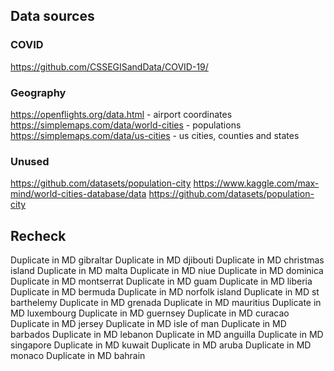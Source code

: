 


## Data sources

### COVID

https://github.com/CSSEGISandData/COVID-19/

### Geography

https://openflights.org/data.html - airport coordinates
https://simplemaps.com/data/world-cities - populations
https://simplemaps.com/data/us-cities - us cities, counties and states


### Unused

https://github.com/datasets/population-city
https://www.kaggle.com/max-mind/world-cities-database/data
https://github.com/datasets/population-city






## Recheck
Duplicate in MD gibraltar
Duplicate in MD djibouti
Duplicate in MD christmas island
Duplicate in MD malta
Duplicate in MD niue
Duplicate in MD dominica
Duplicate in MD montserrat
Duplicate in MD guam
Duplicate in MD liberia
Duplicate in MD bermuda
Duplicate in MD norfolk island
Duplicate in MD st barthelemy
Duplicate in MD grenada
Duplicate in MD mauritius
Duplicate in MD luxembourg
Duplicate in MD guernsey
Duplicate in MD curacao
Duplicate in MD jersey
Duplicate in MD isle of man
Duplicate in MD barbados
Duplicate in MD lebanon
Duplicate in MD anguilla
Duplicate in MD singapore
Duplicate in MD kuwait
Duplicate in MD aruba
Duplicate in MD monaco
Duplicate in MD bahrain
